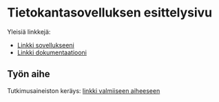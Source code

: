 ﻿# Tietokantasovelluksen esittelysivu

Yleisiä linkkejä:

* [Linkki sovellukseeni](http://ipippuri.users.cs.helsinki.fi/tsoha/)
* [Linkki dokumentaatiooni](https://github.com/ipippuri/Tsoha-Bootstrap/blob/master/doc/dokumentaatio.pdf)

## Työn aihe

Tutkimusaineiston keräys: [linkki valmiiseen aiheeseen](http://advancedkittenry.github.io/suunnittelu_ja_tyoymparisto/aiheet/Tutkimusaineston_kerays.html) 
